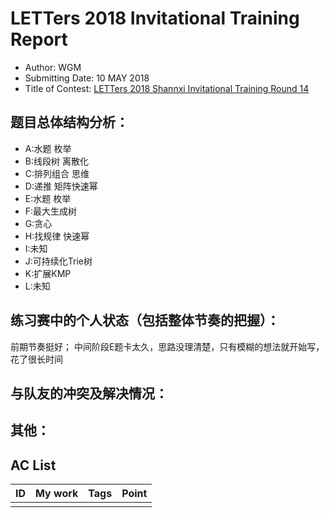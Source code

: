 # LETTers 2018 Invitational Training Report

- Author: WGM
- Submitting Date: 10 MAY 2018
- Title of Contest: [LETTers 2018 Shannxi Invitational Training Round 14](https://vjudge.net/contest/228287)

## 题目总体结构分析：

- A:水题 枚举
- B:线段树 离散化
- C:排列组合 思维
- D:递推 矩阵快速幂
- E:水题 枚举
- F:最大生成树
- G:贪心
- H:找规律 快速幂
- I:未知
- J:可持续化Trie树
- K:扩展KMP
- L:未知

## 练习赛中的个人状态（包括整体节奏的把握）：

前期节奏挺好；
中间阶段E题卡太久，思路没理清楚，只有模糊的想法就开始写，花了很长时间


## 与队友的冲突及解决情况：



## 其他：



## AC List

| ID | My work | Tags | Point | 
| :-: | :-: | :-: | :-: | 
|  |  |  |  | 
